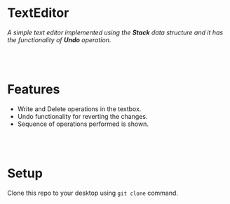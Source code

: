# TextEditor

*A simple text editor implemented using the **Stack** data structure and it has the functionality of **Undo** operation.*

</br>
</br>


# Features
  - Write and Delete operations in the textbox.
  - Undo functionality for reverting the changes. 
  - Sequence of operations performed is shown.

</br>
</br>

# Setup
Clone this repo to your desktop using `git clone` command.
</br>

